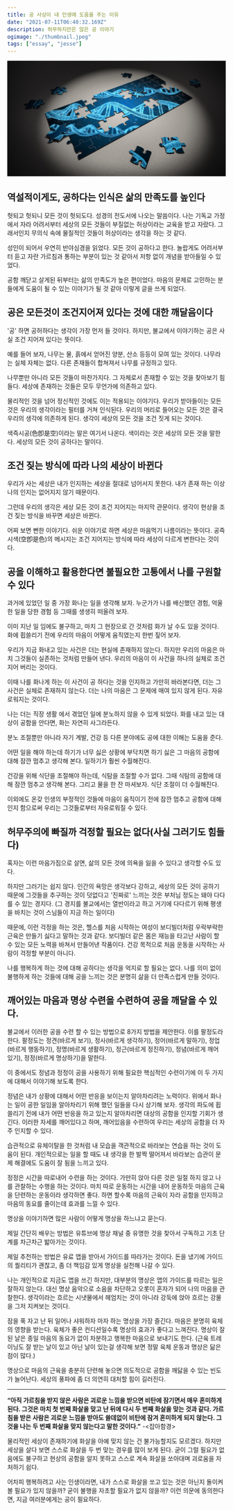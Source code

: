 ```yaml
---
title: 공 사상이 내 인생에 도움을 주는 이유
date: "2021-07-11T06:40:32.169Z"
description: 허무하지만은 않은 공 이야기
ogimage: "./thumbnail.jpeg"
tags: ["essay", "jesse"]
---
```


![thumbnail](./thumbnail.jpeg)

## 역설적이게도, 공하다는 인식은 삶의 만족도를 높인다

헛되고 헛되니 모든 것이 헛되도다. 성경의 전도서에 나오는 말씀이다. 나는 기독교 가정에서 자라 어려서부터 세상의 모든 것들이 부질없는 허상이라는 교육을 받고 자랐다. 그래서인지 무의식 속에 물질적인 것들이 허상이라는 생각을 하는 것 같다.

성인이 되어서 우연히 반야심경을 읽었다. 모든 것이 공하다고 한다. 놀랍게도 어려서부터 듣고 자란 가르침과 통하는 부분이 있는 것 같아서 저항 없이 개념을 받아들일 수 있었다.

공함 깨닫고 살게된 뒤부터는 삶의 만족도가 높은 편이었다. 마음의 문제로 고민하는 분들에게 도움이 될 수 있는 이야기가 될 것 같아 이렇게 글을 쓰게 되었다.

## 공은 모든것이 조건지어져 있다는 것에 대한 깨달음이다

'공' 하면 공허하다는 생각이 가장 먼저 들 것이다. 하지만, 불교에서 이야기하는 공은 사실 조건 지어져 있다는 뜻이다.

예를 들어 보자, 나무는 물, 흙에서 얻어진 양분, 산소 등등이 모여 있는 것이다. 나무라는 실체 자체는 없다. 다른 존재들이 합쳐져서 나무를 규정하고 있다.

나무뿐만 아니라 모든 것들이 마찬가지다. 그 자체로서 존재할 수 있는 것을 찾아보기 힘들다. 세상에 존재하는 것들은 모두 무언가에 의존하고 있다.

물리적인 것을 넘어 정신적인 것에도 이는 적용되는 이야기다. 우리가 받아들이는 모든 것은 우리의 생각이라는 필터를 거쳐 인식된다. 우리의 머리로 들어오는 모든 것은 결국 우리의 생각에 의존하게 된다. 생각이 세상의 모든 것을 조건 짓게 되는 것이다.

색즉시공(色卽是空)이라는 말은 여기서 나온다. 색이라는 것은 세상의 모든 것을 말한다. 세상의 모든 것이 공하다는 말이다.

## 조건 짖는 방식에 따라 나의 세상이 바뀐다

우리가 사는 세상은 내가 인지하는 세상을 절대로 넘어서지 못한다. 내가 존재 하는 이상 나의 인지는 없어지지 않기 때문이다.

그런데 우리의 생각은 세상 모든 것이 조건 지어지는 마지막 관문이다. 생각이 현상을 조건 짖는 방식을 바꾸면 세상은 바뀐다.

어찌 보면 뻔한 이야기다. 쉬운 이야기로 하면 세상은 마음먹기 나름이라는 뜻이다. 공즉시색(空卽是色)의 메시지는 조건 지어지는 방식에 따라 세상이 다르게 변한다는 것이다.

## 공을 이해하고 활용한다면 불필요한 고통에서 나를 구원할 수 있다

과거에 있었던 일 중 가장 화나는 일을 생각해 보자. 누군가가 나를 배신했던 경험, 억울한 일을 당한 경험 등 그때를 생생히 떠올려 보자.

이미 지난 일 임에도 불구하고, 마치 그 현장으로 간 것처럼 화가 날 수도 있을 것이다. 화에 휩쓸리기 전에 우리의 마음이 어떻게 움직였는지 한번 짚어 보자.

우리가 지금 화내고 있는 사건은 더는 현실에 존재하지 않는다. 하지만 우리의 마음은 마치 그것들이 실존하는 것처럼 만들어 낸다. 우리의 마음이 이 사건을 하나의 실체로 조건 지어 버리는 것이다.

이때 나를 화나게 하는 이 사건이 공 하다는 것을 인지하고 가만히 바라본다면, 더는 그 사건은 실체로 존재하지 않는다. 더는 나의 마음은 그 문제에 매여 있지 않게 된다. 자유로워지는 것이다.

나는 더는 직장 생활 에서 겪었던 일에 분노하지 않을 수 있게 되었다. 화를 내고 있는 대상이 공함을 안다면, 화는 자연히 사그라든다.

분노 조절뿐만 아니라 자기 계발, 건강 등 다른 분야에도 공에 대한 이해는 도움을 준다.

어떤 일을 해야 하는데 하기가 너무 싫은 상황에 부닥치면 하기 싫은 그 마음의 공함에 대해 잠깐 멈추고 생각해 본다. 일하기가 훨씬 수월해진다.

건강을 위해 식단을 조절해야 하는데, 식탐을 조절할 수가 없다. 그때 식탐의 공함에 대해 잠깐 멈추고 생각해 본다. 그리고 물을 한 잔 마셔보자. 식단 조절이 더 수월해진다.

이외에도 온갖 인생의 부정적인 것들에 마음이 움직이기 전에 잠깐 멈추고 공함에 대해 인지 함으로써 우리는 그것들로부터 자유로워질 수 있다.

## 허무주의에 빠질까 걱정할 필요는 없다(사실 그러기도 힘들다)

혹자는 이런 마음가짐으로 살면, 삶의 모든 것에 의욕을 잃을 수 있다고 생각할 수도 있다.

하지만 그러기는 쉽지 않다. 인간의 욕망은 생각보다 강하고, 세상의 모든 것이 공하기 때문에 그것들을 추구하는 것이 덧없다고 '진짜로' 느끼는 것은 부처님 정도는 돼야 다다를 수 있는 경지다. (그 경지를 불교에서는 열반이라고 하고 거기에 다다르기 위해 평생을 바치는 것이 스님들이 지금 하는 일이다)

때문에, 이런 걱정을 하는 것은, 헬스를 처음 시작하는 여성이 보디빌더처럼 우락부락한 근육은 만들기 싫다고 말하는 것과 같다. 보디빌더 같은 몸은 재능을 타고난 사람이 할 수 있는 모든 노력을 바쳐서 만들어낸 작품이다. 건강 목적으로 처음 운동을 시작하는 사람이 걱정할 부분이 아니다.

나를 행복하게 하는 것에 대해 공하다는 생각을 억지로 할 필요는 없다. 나를 의미 없이 불행하게 하는 것들에 대해 공을 느끼는 것은 분명히 삶을 더 만족스럽게 만들 것이다.

## 깨어있는 마음과 명상 수련을 수련하여 공을 깨달을 수 있다.

불교에서 이러한 공을 수련 할 수 있는 방법으로 8가지 방법을 제안한다. 이를 팔정도라 한다. 팔정도는 정견(바르게 보기), 정사(바르게 생각하기), 정어(바르게 말하기), 정업(바르게 행동하기), 정명(바르게 생활하기), 정근(바르게 정진하기), 정념(바르게 깨어 있기), 정정(바르게 명상하기)을 말한다.

이 중에서도 정념과 정정이 공을 사용하기 위해 필요한 핵심적인 수련이기에 이 두 가지에 대해서 이야기해 보도록 한다.

정념은 내가 상황에 대해서 어떤 반응을 보이는지 알아차리려는 노력이다. 위에서 화나는 일이 공한 일임을 알아차리기 위해 했던 일들을 다시 상기해 보자. 생각의 파도에 휩쓸리기 전에 내가 어떤 반응을 하고 있는지 알아차리면 대상의 공함을 인지할 기회가 생긴다. 이러한 자세를 깨어있다고 하며, 깨어있음을 수련하여 우리는 세상의 공함을 더 자주 인지할 수 있다.

습관적으로 유체이탈을 한 것처럼 내 모습을 객관적으로 바라보는 연습을 하는 것이 도움이 된다. 개인적으로는 일을 할 때도 내 생각을 한 발짝 떨어져서 바라보는 습관이 문제 해결에도 도움이 잘 됨을 느끼고 있다.

정정은 시간을 따로내어 수련을 하는 것이다. 가만히 앉아 다른 것은 일절 하지 않고 나를 관찰하는 수행을 하는 것이다. 마치 따로 운동하는 시간을 내어 운동하듯 마음의 근육을 단련하는 운동이라 생각하면 좋다. 하면 할수록 마음의 근육이 자라 공함을 인지하고 마음의 동요를 줄이는데 효과를 느낄 수 있다.

명상을 이야기하면 많은 사람이 어떻게 명상을 하느냐고 묻는다.

제일 간단히 배우는 방법은 유튜브에 명상 채널 중 유명한 것을 찾아서 구독하고 기초 단계를 차근차근 밟아가는 것이다.

제일 추천하는 방법은 유료 앱을 받아서 가이드를 따라가는 것이다. 돈을 냈기에 가이드의 퀄리티가 괜찮고, 좀 더 책임감 있게 명상을 실천해 나갈 수 있다.

나는 개인적으로 지금도 앱을 쓰긴 하지만, 대부분의 명상은 앱의 가이드를 따르는 일은 잘하지 않는다. 대신 명상 음악으로 소음을 차단하고 오롯이 혼자가 되어 나의 마음을 관찰한다. 생각이라는 흐르는 시냇물에서 헤엄치는 것이 아니라 강둑에 앉아 흐르는 강물을 그저 지켜보는 것이다.

잠을 푹 자고 난 뒤 일어나 샤워하자 마자 하는 명상을 가장 즐긴다. 마음은 분명히 육체의 영향을 받는다. 육체가 좋은 컨디션일수록 명상의 효과가 좋다고 느껴진다. 명상이 잘 된 날은 종일 마음의 동요가 없이 차분하고 행복한 마음으로 보내기도 한다. (근육 트레이닝도 잘 받는 날이 있고 아닌 날이 있는걸 생각해 보면 정말 육체 운동과 명상은 닮은 점이 많다.)

명상으로 마음의 근육을 충분히 단련해 놓으면 의도적으로 공함을 깨닳을 수 있는 빈도가 늘어난다. 세상의 풍파에 좀 더 의연히 대처할 힘이 길러진다.

---

**“아직 가르침을 받지 않은 사람은 괴로운 느낌을 받으면 비탄에 잠기면서 매우 혼미하게 된다. 그것은 마치 첫 번째 화살을 맞고 난 뒤에 다시 두 번째 화살을 맞는 것과 같다. 가르침을 받은 사람은 괴로운 느낌을 받아도 쓸데없이 비탄에 잠겨 혼미하게 되지 않는다. 그것을 나는 두 번째 화살을 맞지 않는다고 말한 것이다.”** -<잡아함경>

물리적인 세상이 존재하기에 화살을 아예 맞지 않는 건 불가능할지도 모르겠다. 하지만 세상을 살다 보면 스스로 화살을 두 번 맞는 경우를 많이 보게 된다. 굳이 그럴 필요가 없음에도 불구하고 현상의 공함을 알지 못하고 스스로 계속 화살을 쏘아대며 괴로움을 자처하기 쉽다.

어차피 행복하려고 사는 인생이라면, 내가 스스로 화살을 쏘고 있는 것은 아닌지 돌이켜 볼 필요가 있지 않을까? 굳이 불행을 자초할 필요가 없지 않을까? 이런 의문에 동의한다면, 지금 여러분에게는 공이 필요하다.
